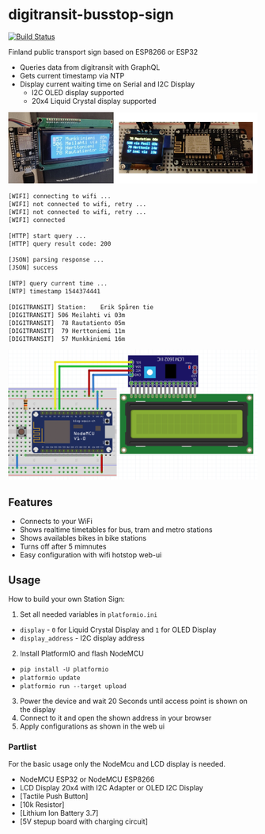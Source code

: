 # digitransit-busstop-sign

[![Build Status](https://travis-ci.com/stetro/digitransit-busstop-sign.svg?branch=master)](https://travis-ci.com/stetro/digitransit-busstop-sign)

Finland public transport sign based on ESP8266 or ESP32

  - Queries data from digitransit with GraphQL
  - Gets current timestamp via NTP
  - Display current waiting time on Serial and I2C Display
    - I2C OLED display supported
    - 20x4 Liquid Crystal display supported

![](demo.jpg)

```
[WIFI] connecting to wifi ...
[WIFI] not connected to wifi, retry ...
[WIFI] not connected to wifi, retry ...
[WIFI] connected

[HTTP] start query ...
[HTTP] query result code: 200

[JSON] parsing response ...
[JSON] success

[NTP] query current time ...
[NTP] timestamp 1544374441

[DIGITRANSIT] Station:    Erik Spåren tie
[DIGITRANSIT] 506 Meilahti vi 03m
[DIGITRANSIT]  78 Rautatiento 05m
[DIGITRANSIT]  79 Herttoniemi 11m
[DIGITRANSIT]  57 Munkkiniemi 16m
```

![](frizing.png)

## Features

* Connects to your WiFi
* Shows realtime timetables for bus, tram and metro stations
* Shows availables bikes in bike stations
* Turns off after 5 mimnutes
* Easy configuration with wifi hotstop web-ui

## Usage

How to build your own Station Sign:

1. Set all needed variables in `platformio.ini`
  - `display` - `0` for Liquid Crystal Display and `1` for OLED Display
  - `display_address` - I2C display address
2. Install PlatformIO and flash NodeMCU
  - `pip install -U platformio`
  - `platformio update`
  - `platformio run --target upload`
3. Power the device and wait 20 Seconds until access point is shown on the display
4. Connect to it and open the shown address in your browser
5. Apply configurations as shown in the web ui

### Partlist

For the basic usage only the NodeMcu and LCD display is needed.

* NodeMCU ESP32 or NodeMCU ESP8266
* LCD Display 20x4 with I2C Adapter or OLED I2C Display
* [Tactile Push Button]
* [10k Resistor]
* [Lithium Ion Battery 3.7]
* [5V stepup board with charging circuit]

